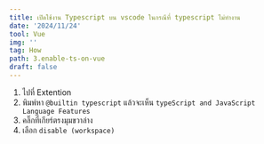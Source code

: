 ```yaml
---
title: เปิดใช้งาน Typescript บน vscode ในกรณีที่ typescript ไม่ทำงาน
date: '2024/11/24'
tool: Vue
img: ''
tag: How
path: 3.enable-ts-on-vue
draft: false
---
```


1. ไปที่ Extention
2. พิมพ์หา `@builtin typescript` แล้วจะเห็น `typeScript and JavaScript Language Features`
3. คลิ๊กที่เกียร์ตรงมุมขวาล่าง
4. เลือก `disable (workspace)`
 